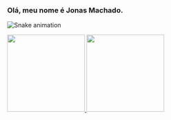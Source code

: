 ### Olá, meu nome é Jonas Machado.

![Snake animation](https://github.com/jonasrowd/jonasrowd/blob/output/github-contribution-grid-snake.svg)

<div>
<a href="https://github.com/jonasrowd">
<img height="180em" src="https://github-readme-stats.vercel.app/api/top-langs/?username=jonasrowd&layout=compact&langs_count=7&theme=dracula"/>
<img height="180em" src="https://github-readme-stats.vercel.app/api?username=jonasrowd&show_icons=true&theme=dracula&include_all_commits=true&count_private=true"/>
</div>

